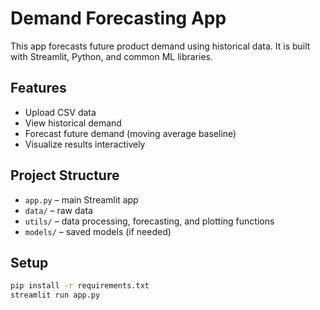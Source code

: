 # Demand Forecasting App

This app forecasts future product demand using historical data. It is built with Streamlit, Python, and common ML libraries.

## Features
- Upload CSV data
- View historical demand
- Forecast future demand (moving average baseline)
- Visualize results interactively

## Project Structure
- `app.py` – main Streamlit app
- `data/` – raw data
- `utils/` – data processing, forecasting, and plotting functions
- `models/` – saved models (if needed)

## Setup
```bash
pip install -r requirements.txt
streamlit run app.py
```
